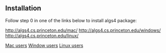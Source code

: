 
Installation
-----------

Follow step 0 in one of the links below to install algs4 package:

http://algs4.cs.princeton.edu/mac/
http://algs4.cs.princeton.edu/windows/
http://algs4.cs.princeton.edu/linux/

[Mac users](http://algs4.cs.princeton.edu/mac/)
[Window users](http://algs4.cs.princeton.edu/windows/)
[Linux users](http://algs4.cs.princeton.edu/linux/)

